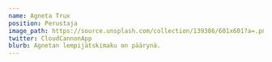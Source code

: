 ```yaml
---
name: Agneta Trux
position: Perustaja
image_path: https://source.unsplash.com/collection/139386/601x601?a=.png
twitter: CloudCannonApp
blurb: Agnetan lempijätskimaku on päärynä.
---
```

